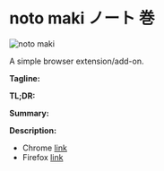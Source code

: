 # noto maki ノート 巻
![noto maki](https://github.com/YiJio/notomaki/blob/main/icons/extension_icon128.png?raw=true "noto maki")

A simple browser extension/add-on.

**Tagline:** 

**TL;DR:** 

**Summary:** 

**Description:** 

* Chrome [link]()
* Firefox [link]()